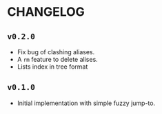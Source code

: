 # CHANGELOG

## `v0.2.0`
- Fix bug of clashing aliases.
- A `rm` feature to delete alises.
- Lists index in tree format

## `v0.1.0`

- Initial implementation with simple fuzzy jump-to.

